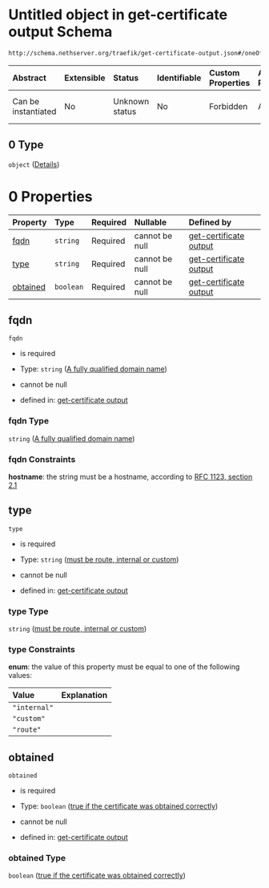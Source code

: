 # Untitled object in get-certificate output Schema

```txt
http://schema.nethserver.org/traefik/get-certificate-output.json#/oneOf/0
```



| Abstract            | Extensible | Status         | Identifiable | Custom Properties | Additional Properties | Access Restrictions | Defined In                                                                                  |
| :------------------ | :--------- | :------------- | :----------- | :---------------- | :-------------------- | :------------------ | :------------------------------------------------------------------------------------------ |
| Can be instantiated | No         | Unknown status | No           | Forbidden         | Allowed               | none                | [get-certificate-output.json\*](traefik/get-certificate-output.json "open original schema") |

## 0 Type

`object` ([Details](get-certificate-output-oneof-0.md))

# 0 Properties

| Property              | Type      | Required | Nullable       | Defined by                                                                                                                                                                                                            |
| :-------------------- | :-------- | :------- | :------------- | :-------------------------------------------------------------------------------------------------------------------------------------------------------------------------------------------------------------------- |
| [fqdn](#fqdn)         | `string`  | Required | cannot be null | [get-certificate output](get-certificate-output-oneof-0-properties-a-fully-qualified-domain-name.md "http://schema.nethserver.org/traefik/get-certificate-output.json#/oneOf/0/properties/fqdn")                      |
| [type](#type)         | `string`  | Required | cannot be null | [get-certificate output](get-certificate-output-oneof-0-properties-must-be-route-internal-or-custom.md "http://schema.nethserver.org/traefik/get-certificate-output.json#/oneOf/0/properties/type")                   |
| [obtained](#obtained) | `boolean` | Required | cannot be null | [get-certificate output](get-certificate-output-oneof-0-properties-true-if-the-certificate-was-obtained-correctly.md "http://schema.nethserver.org/traefik/get-certificate-output.json#/oneOf/0/properties/obtained") |

## fqdn



`fqdn`

*   is required

*   Type: `string` ([A fully qualified domain name](get-certificate-output-oneof-0-properties-a-fully-qualified-domain-name.md))

*   cannot be null

*   defined in: [get-certificate output](get-certificate-output-oneof-0-properties-a-fully-qualified-domain-name.md "http://schema.nethserver.org/traefik/get-certificate-output.json#/oneOf/0/properties/fqdn")

### fqdn Type

`string` ([A fully qualified domain name](get-certificate-output-oneof-0-properties-a-fully-qualified-domain-name.md))

### fqdn Constraints

**hostname**: the string must be a hostname, according to [RFC 1123, section 2.1](https://tools.ietf.org/html/rfc1123 "check the specification")

## type



`type`

*   is required

*   Type: `string` ([must be route, internal or custom](get-certificate-output-oneof-0-properties-must-be-route-internal-or-custom.md))

*   cannot be null

*   defined in: [get-certificate output](get-certificate-output-oneof-0-properties-must-be-route-internal-or-custom.md "http://schema.nethserver.org/traefik/get-certificate-output.json#/oneOf/0/properties/type")

### type Type

`string` ([must be route, internal or custom](get-certificate-output-oneof-0-properties-must-be-route-internal-or-custom.md))

### type Constraints

**enum**: the value of this property must be equal to one of the following values:

| Value        | Explanation |
| :----------- | :---------- |
| `"internal"` |             |
| `"custom"`   |             |
| `"route"`    |             |

## obtained



`obtained`

*   is required

*   Type: `boolean` ([true if the certificate was obtained correctly](get-certificate-output-oneof-0-properties-true-if-the-certificate-was-obtained-correctly.md))

*   cannot be null

*   defined in: [get-certificate output](get-certificate-output-oneof-0-properties-true-if-the-certificate-was-obtained-correctly.md "http://schema.nethserver.org/traefik/get-certificate-output.json#/oneOf/0/properties/obtained")

### obtained Type

`boolean` ([true if the certificate was obtained correctly](get-certificate-output-oneof-0-properties-true-if-the-certificate-was-obtained-correctly.md))
